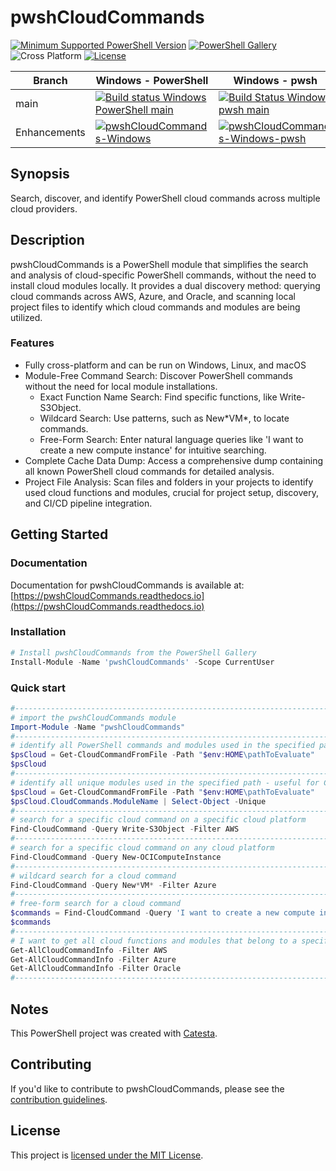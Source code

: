 # pwshCloudCommands

[![Minimum Supported PowerShell Version](https://img.shields.io/badge/PowerShell-5.1+-purple.svg)](https://github.com/PowerShell/PowerShell) [![PowerShell Gallery][psgallery-img]][psgallery-site] ![Cross Platform](https://img.shields.io/badge/platform-windows%20%7C%20macos%20%7C%20linux-lightgrey) [![License][license-badge]](LICENSE)

[psgallery-img]:   https://img.shields.io/powershellgallery/dt/pwshCloudCommands?label=Powershell%20Gallery&logo=powershell
[psgallery-site]:  https://www.powershellgallery.com/packages/pwshCloudCommands
[license-badge]:   https://img.shields.io/github/license/techthoughts2/pwshCloudCommands

Branch | Windows - PowerShell | Windows - pwsh | Linux | MacOS
--- | --- | --- | --- | --- |
main | [![Build status Windows PowerShell main](https://github.com/techthoughts2/pwshCloudCommands/actions/workflows/wf_Windows.yml/badge.svg?branch=main)](https://github.com/techthoughts2/pwshCloudCommands/actions/workflows/wf_Windows.yml) | [![Build Status Windows pwsh main](https://github.com/techthoughts2/pwshCloudCommands/actions/workflows/wf_Windows_Core.yml/badge.svg?branch=main)](https://github.com/techthoughts2/pwshCloudCommands/actions/workflows/wf_Windows_Core.yml) | [![Build Status Linux main](https://github.com/techthoughts2/pwshCloudCommands/actions/workflows/wf_Linux.yml/badge.svg?branch=main)](https://github.com/techthoughts2/pwshCloudCommands/actions/workflows/wf_Linux.yml) | [![Build Status MacOS main](https://github.com/techthoughts2/pwshCloudCommands/actions/workflows/wf_MacOS.yml/badge.svg?branch=main)](https://github.com/techthoughts2/pwshCloudCommands/actions/workflows/wf_MacOS.yml)
Enhancements | [![pwshCloudCommands-Windows](https://github.com/techthoughts2/pwshCloudCommands/actions/workflows/wf_Windows.yml/badge.svg?branch=Enhancements)](https://github.com/techthoughts2/pwshCloudCommands/actions/workflows/wf_Windows.yml) | [![pwshCloudCommands-Windows-pwsh](https://github.com/techthoughts2/pwshCloudCommands/actions/workflows/wf_Windows_Core.yml/badge.svg?branch=Enhancements)](https://github.com/techthoughts2/pwshCloudCommands/actions/workflows/wf_Windows_Core.yml) | [![pwshCloudCommands-Linux](https://github.com/techthoughts2/pwshCloudCommands/actions/workflows/wf_Linux.yml/badge.svg?branch=Enhancements)](https://github.com/techthoughts2/pwshCloudCommands/actions/workflows/wf_Linux.yml) | [![pwshCloudCommands-MacOS](https://github.com/techthoughts2/pwshCloudCommands/actions/workflows/wf_MacOS.yml/badge.svg?branch=Enhancements)](https://github.com/techthoughts2/pwshCloudCommands/actions/workflows/wf_MacOS.yml)

## Synopsis

Search, discover, and identify PowerShell cloud commands across multiple cloud providers.

## Description

pwshCloudCommands is a PowerShell module that simplifies the search and analysis of cloud-specific PowerShell commands, without the need to install cloud modules locally. It provides a dual discovery method: querying cloud commands across AWS, Azure, and Oracle, and scanning local project files to identify which cloud commands and modules are being utilized.

### Features

- Fully cross-platform and can be run on Windows, Linux, and macOS
- Module-Free Command Search: Discover PowerShell commands without the need for local module installations.
    - Exact Function Name Search: Find specific functions, like Write-S3Object.
    - Wildcard Search: Use patterns, such as New\*VM\*, to locate commands.
    - Free-Form Search: Enter natural language queries like 'I want to create a new compute instance' for intuitive searching.
- Complete Cache Data Dump: Access a comprehensive dump containing all known PowerShell cloud commands for detailed analysis.
- Project File Analysis: Scan files and folders in your projects to identify used cloud functions and modules, crucial for project setup, discovery, and CI/CD pipeline integration.

## Getting Started

### Documentation

Documentation for pwshCloudCommands is available at: [https://pwshCloudCommands.readthedocs.io](https://pwshCloudCommands.readthedocs.io)

### Installation

```powershell
# Install pwshCloudCommands from the PowerShell Gallery
Install-Module -Name 'pwshCloudCommands' -Scope CurrentUser
```

### Quick start

```powershell
#------------------------------------------------------------------------------------------------
# import the pwshCloudCommands module
Import-Module -Name "pwshCloudCommands"
#------------------------------------------------------------------------------------------------
# identify all PowerShell commands and modules used in the specified path
$psCloud = Get-CloudCommandFromFile -Path "$env:HOME\pathToEvaluate"
$psCloud
#------------------------------------------------------------------------------------------------
# identify all unique modules used in the specified path - useful for CI/CD bootstrapping
$psCloud = Get-CloudCommandFromFile -Path "$env:HOME\pathToEvaluate"
$psCloud.CloudCommands.ModuleName | Select-Object -Unique
#------------------------------------------------------------------------------------------------
# search for a specific cloud command on a specific cloud platform
Find-CloudCommand -Query Write-S3Object -Filter AWS
#------------------------------------------------------------------------------------------------
# search for a specific cloud command on any cloud platform
Find-CloudCommand -Query New-OCIComputeInstance
#------------------------------------------------------------------------------------------------
# wildcard search for a cloud command
Find-CloudCommand -Query New*VM* -Filter Azure
#------------------------------------------------------------------------------------------------
# free-form search for a cloud command
$commands = Find-CloudCommand -Query 'I want to create a new compute instance in Oracle Cloud'
$commands
#------------------------------------------------------------------------------------------------
# I want to get all cloud functions and modules that belong to a specific cloud platform
Get-AllCloudCommandInfo -Filter AWS
Get-AllCloudCommandInfo -Filter Azure
Get-AllCloudCommandInfo -Filter Oracle
#------------------------------------------------------------------------------------------------
```

## Notes

This PowerShell project was created with [Catesta](https://github.com/techthoughts2/Catesta).

## Contributing

If you'd like to contribute to pwshCloudCommands, please see the [contribution guidelines](.github/CONTRIBUTING.md).

## License

This project is [licensed under the MIT License](LICENSE).
